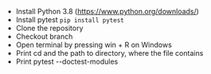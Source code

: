 - Install Python 3.8 (https://www.python.org/downloads/)
- Install pytest `pip install pytest`
- Clone the repository <path your repository>
- Checkout branch <your branch>
- Open terminal by pressing win + R on Windows
- Print cd and the path to directory, where the file contains
- Print pytest --doctest-modules
